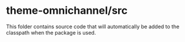 # theme-omnichannel/src

This folder contains source code that will automatically be added to the classpath when
the package is used.
